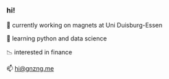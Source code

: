 ### hi!

 🧲 currently working on magnets at Uni Duisburg-Essen
 
 🐍 learning python and data science
 
 📉 interested in finance
 
 📫 hi@gnzng.me
